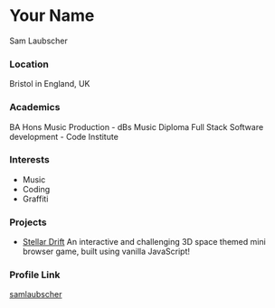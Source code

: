 # Your Name
Sam Laubscher
### Location
Bristol in England, UK
### Academics
BA Hons Music Production - dBs Music
Diploma Full Stack Software development - Code Institute
### Interests
- Music 
- Coding
- Graffiti
### Projects
- [Stellar Drift](https://github.com/samlaubscher/Stellar-Drift-Game-M2) An interactive and challenging 3D space themed mini browser game, built using vanilla JavaScript!
### Profile Link
[samlaubscher](https://github.com/samlaubscher)